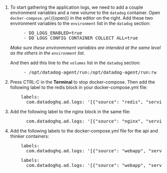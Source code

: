 
1. To start gathering the application logs, we need to add a couple environment variables and a new volume to the `datadog` container. Open `docker-compose.yml`{{open}} in the editor on the right. Add these two environment variables to the `environment` list in the `datadog` section:

    <pre class="file" data-filename="docker-compose.yml" data-target="insert" data-marker="# insert environment variables here">
        - DD_LOGS_ENABLED=true
        - DD_LOGS_CONFIG_CONTAINER_COLLECT_ALL=true</pre>

    _Make sure these environmment variables are intended at the same level as the others in the `environment` list._

    And then add this line to the `volumes` list in the `datadog` section:

    <pre class="file" data-filename="docker-compose.yml" data-target="insert" data-marker="# insert volume here">
        - /opt/datadog-agent/run:/opt/datadog-agent/run:rw</pre>

2. Press CTRL-C in the **Terminal** to stop docker-compose. Then add the following label to the redis block in your docker-compose.yml file:

    <pre class="file" data-filename="docker-compose.yml" data-target="insert" data-marker="# insert redis labels here">
       labels:
         com.datadoghq.ad.logs: '[{"source": "redis", "service": "redis"}]'</pre>

3. Add the following label to the nginx block in the same file:

    <pre class="file" data-filename="docker-compose.yml" data-target="insert" data-marker="# insert nginx labels here">
         com.datadoghq.ad.logs: '[{"source": "nginx", "service": "nginx"}]'</pre>

1. Add the following labels to the docker-compose.yml file for the api and thinker containers:

    <pre class="file" data-filename="docker-compose.yml" data-target="insert" data-marker="# insert api labels here">
       labels:
         com.datadoghq.ad.logs: '[{"source": "webapp", "service": "thinker-api"}]'</pre>

    <pre class="file" data-filename="docker-compose.yml" data-target="insert" data-marker="# insert thinker labels here">
       labels:
         com.datadoghq.ad.logs: '[{"source": "webapp", "service": "thinker-microservice"}]'</pre>